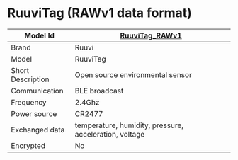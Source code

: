# RuuviTag (RAWv1 data format)

|Model Id|[RuuviTag_RAWv1](https://github.com/theengs/decoder/blob/development/src/devices/RuuviTag_RAWv1_json.h)|
|-|-|
|Brand|Ruuvi|
|Model|RuuviTag|
|Short Description| Open source environmental sensor|
|Communication|BLE broadcast|
|Frequency|2.4Ghz|
|Power source|CR2477|
|Exchanged data|temperature, humidity, pressure, acceleration, voltage|
|Encrypted|No|
